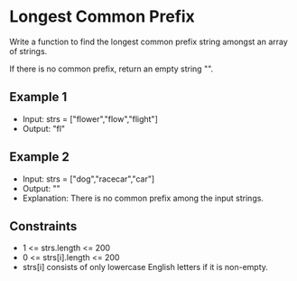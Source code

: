 # Longest Common Prefix

Write a function to find the longest common prefix string amongst an array of strings.

If there is no common prefix, return an empty string "".

## Example 1

- Input: strs = ["flower","flow","flight"]
- Output: "fl"

## Example 2

- Input: strs = ["dog","racecar","car"]
- Output: ""
- Explanation: There is no common prefix among the input strings.

## Constraints

- 1 <= strs.length <= 200
- 0 <= strs[i].length <= 200
- strs[i] consists of only lowercase English letters if it is non-empty.
